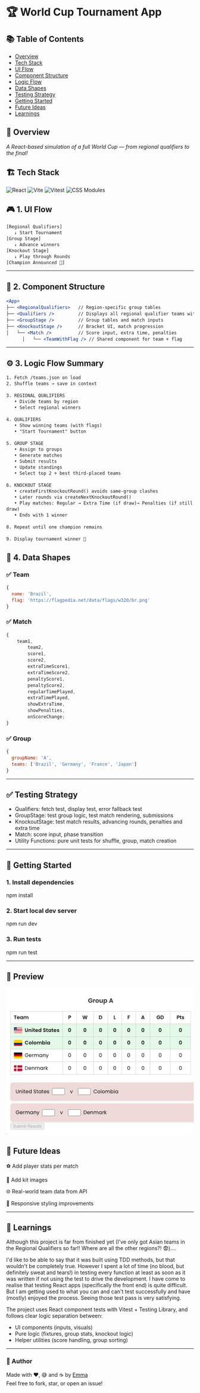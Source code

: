# 🏆 World Cup Tournament App

## 📚 Table of Contents

-   [Overview](#-overview)
-   [Tech Stack](#-tech-stack)
-   [UI Flow](#-1-ui-flow)
-   [Component Structure](#-2-component-structure)
-   [Logic Flow](#-3-logic-flow)
-   [Data Shapes](#-4-data-shapes)
-   [Testing Strategy](#-testing-strategy)
-   [Getting Started](#-getting-started)
-   [Future Ideas](#future-ideas)
-   [Learnings](#learnings)

## 🧭 Overview

_A React-based simulation of a full World Cup — from regional qualifiers to the final!_

## 🏗️ Tech Stack

![React](https://img.shields.io/badge/React-20232A?style=for-the-badge&logo=react)
![Vite](https://img.shields.io/badge/Vite-646CFF?style=for-the-badge&logo=vite&logoColor=white)
![Vitest](https://img.shields.io/badge/Vitest-6E9F18?style=for-the-badge&logo=vitest&logoColor=white)
![CSS Modules](https://img.shields.io/badge/CSS%20Modules-blue?style=for-the-badge)

## 🎮 1. UI Flow

```↓ Regional
[Regional Qualifiers]
   ↓ Start Tournament
[Group Stage]
   ↓ Advance winners
[Knockout Stage]
   ↓ Play through Rounds
[Champion Announced 🎉]
```

---

## 🧩 2. Component Structure

```jsx
<App>
├── <RegionalQualifiers>   // Region-specific group tables
├── <Qualifiers />         // Displays all regional qualifier teams with flags
├── <GroupStage />         // Group tables and match inputs
├── <KnockoutStage />      // Bracket UI, match progression
│   └── <Match />          // Score input, extra time, penalties
      │   └── <TeamWithFlag /> // Shared component for team + flag
```

---

## ⚙️ 3. Logic Flow Summary

```
1. Fetch /teams.json on load
2. Shuffle teams → save in context

3. REGIONAL QUALIFIERS
   • Divide teams by region
   • Select regional winners

4. QUALIFIERS
   • Show winning teams (with flags)
   • "Start Tournament" button

5. GROUP STAGE
   • Assign to groups
   • Generate matches
   • Submit results
   • Update standings
   • Select top 2 + best third-placed teams

6. KNOCKOUT STAGE
   • createFirstKnockoutRound() avoids same-group clashes
   • Later rounds via createNextKnockoutRound()
   • Play matches: Regular → Extra Time (if draw)→ Penalties (if still draw)
   • Ends with 1 winner

8. Repeat until one champion remains

9. Display tournament winner 🎉

```

## 🧾 4. Data Shapes

### ✅ Team

```js
{
  name: 'Brazil',
  flag: 'https://flagpedia.net/data/flags/w320/br.png'
}
```

### ✅ Match

```js
{
	team1,
		team2,
		score1,
		score2,
		extraTimeScore1,
		extraTimeScore2,
		penaltyScore1,
		penaltyScore2,
		regularTimePlayed,
		extraTimePlayed,
		showExtraTime,
		showPenalties,
		onScoreChange;
}
```

### ✅ Group

```js
{
  groupName: 'A',
  teams: ['Brazil', 'Germany', 'France', 'Japan']
}
```

---

## ✅ Testing Strategy

-   Qualifiers: fetch test, display test, error fallback test
-   GroupStage: test group logic, test match rendering, submissions
-   KnockoutStage: test match results, advancing rounds, penalties and extra time
-   Match: score input, phase transition
-   Utility Functions: pure unit tests for shuffle, group, match creation

---

## 🚀 Getting Started

### 1. Install dependencies

npm install

### 2. Start local dev server

npm run dev

### 3. Run tests

npm run test

---

## 📸 Preview

![Screenshot of Group Stage](./screenshots/group-stage.png)

## 🎯 Future Ideas

⚽ Add player stats per match

👕 Add kit images

🌐 Real-world team data from API

📱 Responsive styling improvements

---

## 🧠 Learnings

Although this project is far from finished yet (I've only got Asian teams in the Regional Qualifiers so far!! Where are all the other regions?! 😨)....

I'd like to be able to say that it was built using TDD methods, but that wouldn't be completely true. However I spent a lot of time (no blood, but definitely sweat and tears!) in testing every function at least as soon as it was written if not using the test to drive the development. I have come to realise that testing React apps (specifically the front end) is quite difficult. But I am getting used to what you can and can't test successfully and have (mostly) enjoyed the process. Seeing those test pass is very satisfying.

The project uses React component tests with Vitest + Testing Library, and follows clear logic separation between:

-   UI components (inputs, visuals)
-   Pure logic (fixtures, group stats, knockout logic)
-   Helper utilities (score handling, group sorting)

---

### 🏁 Author

Made with ❤️, 😅 and ☕ by [Emma](https://github.com/emjogale)  
Feel free to fork, star, or open an issue!
